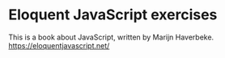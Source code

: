 # Eloquent JavaScript exercises
This is a book about JavaScript, written by Marijn Haverbeke.
https://eloquentjavascript.net/